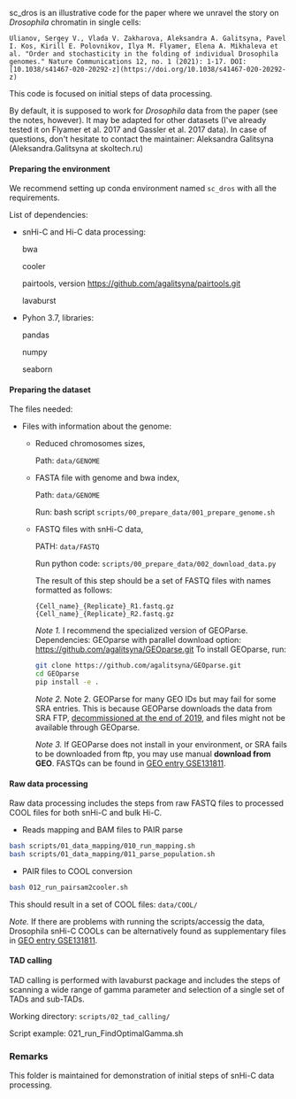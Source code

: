 sc_dros is an illustrative code for the paper where we unravel the story on _Drosophila_ chromatin in single cells: 

   ```
   Ulianov, Sergey V., Vlada V. Zakharova, Aleksandra A. Galitsyna, Pavel I. Kos, Kirill E. Polovnikov, Ilya M. Flyamer, Elena A. Mikhaleva et al. "Order and stochasticity in the folding of individual Drosophila genomes." Nature Communications 12, no. 1 (2021): 1-17. DOI: [10.1038/s41467-020-20292-z](https://doi.org/10.1038/s41467-020-20292-z)
   ```

This code is focused on initial steps of data processing. 
   
By default, it is supposed to work for _Drosophila_ data from the paper (see the notes, however). It may be adapted for other datasets (I've already tested it on Flyamer et al. 2017 and Gassler et al. 2017 data). In case of questions, don't hesitate to contact the maintainer: Aleksandra Galitsyna (Aleksandra.Galitsyna at skoltech.ru)

   

#### Preparing the environment

We recommend setting up conda environment named ```sc_dros``` with all the requirements.

List of dependencies: 

- snHi-C and Hi-C data processing: 

    bwa
  
    cooler 
    
    pairtools, version https://github.com/agalitsyna/pairtools.git
   
    lavaburst    

- Pyhon 3.7, libraries: 

    pandas

    numpy 
    
    seaborn


#### Preparing the dataset

The files needed:

- Files with information about the genome: 

    - Reduced chromosomes sizes,
    
      Path: ```data/GENOME```
    
    - FASTA file with genome and bwa index,
    
        Path: ```data/GENOME```
    
        Run: bash script ```scripts/00_prepare_data/001_prepare_genome.sh```
    
    - FASTQ files with snHi-C data,
        
        PATH: ```data/FASTQ```
        
        Run python code: ```scripts/00_prepare_data/002_download_data.py```
        
        The result of this step should be a set of FASTQ files with names formatted as follows: 
        
      ```
      {Cell_name}_{Replicate}_R1.fastq.gz
      {Cell_name}_{Replicate}_R2.fastq.gz
      ```

        _Note 1._ I recommend the specialized version of GEOParse.
        Dependencies: GEOparse with parallel download option: https://github.com/agalitsyna/GEOparse.git
        To install GEOparse, run: 
        
        ```bash
        git clone https://github.com/agalitsyna/GEOparse.git
        cd GEOparse
        pip install -e .
        ```
        
        _Note 2._ Note 2. GEOParse for many GEO IDs but may fail for some SRA entries. This is because GEOParse downloads the data from SRA FTP, [decommissioned at the end of 2019](https://ncbiinsights.ncbi.nlm.nih.gov/2019/10/17/users-of-the-sra-ftp-site-try-the-sra-toolkit/), and files might not be available through GEOparse.
      
        _Note 3._ If GEOParse does not install in your environment, or SRA fails to be downloaded from ftp, you may use manual **download from GEO**.
        FASTQs can be found in [GEO entry GSE131811](https://www.ncbi.nlm.nih.gov/geo/query/acc.cgi?acc=GSE131811).
        

#### Raw data processing

Raw data processing includes the steps from raw FASTQ files to processed COOL files for both snHi-C and bulk Hi-C.

- Reads mapping and BAM files to PAIR parse
    
```bash
bash scripts/01_data_mapping/010_run_mapping.sh
bash scripts/01_data_mapping/011_parse_population.sh
```

- PAIR files to COOL conversion
```bash 
bash 012_run_pairsam2cooler.sh
```

This should result in a set of COOL files: ```data/COOL/```

_Note._ If there are problems with running the scripts/accessig the data, Drosophila snHi-C COOLs can be alternatively found as supplementary files in [GEO entry GSE131811](https://www.ncbi.nlm.nih.gov/geo/query/acc.cgi?acc=GSE131811).

#### TAD calling

TAD calling is performed with lavaburst package and includes the steps of scanning a wide range of gamma parameter and selection of a single set of TADs and sub-TADs. 

Working directory: ```scripts/02_tad_calling/```

Script example: 021_run_FindOptimalGamma.sh


### Remarks

This folder is maintained for demonstration of initial steps of snHi-C data processing.
